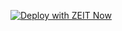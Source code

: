 [![Deploy with ZEIT Now](https://zeit.co/button)](https://zeit.co/import/project?template=https://github.com/zeit/now/tree/master/examples/gatsby)
